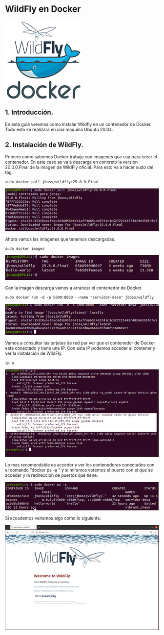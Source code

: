 
# WildFly en Docker

![docker-wildfly1](capturas/docker-wildfly1.png)

## 1. Introducción.
En esta guiá veremos como instalar Wildfly en un contenedor de Docker. Todo esto se realizara en una maquina Ubuntu 20.04.

## 2. Instalación de WildFly.
Primero como sabemos Docker trabaja con imagenes que usa para crear el contenedor. En este caso se va a descarga en concreto la version 20.0.0.Final de la imagen de WildFly oficial. Para esto va a hacer sudo del tag.
```
sudo docker pull jboss/wildfly:25.0.0.Final
```

![01-pull](capturas/01-pull.png)


Ahora vamos las imágenes que tenemos descargadas.
```
sudo docker images
```

![02-images](capturas/02-images.png)


Con la imagen descarga vamos a arrancar el contenedor de Docker.
```
sudo docker run -d -p 5000:8080 --name "servidor-desa" jboss/wildfly
```

![03-docker-run](capturas/03-docker-run.png)


Vamos a consultar las tarjetas de red par ver que el contenedor de Docker esta conectado y tiene una IP. Con esta IP podemos acceder al contener y ver la instalación de WildFly.
```
ip a
```

![04-ip-a](capturas/04-ip-a.png)


Lo mas recomendable es acceder y ver los contenedores conectados con el comando “docker ps -a ” y si miramos veremos el puerto con el que se acceder y la redirección de puertos que tiene.

![05-ip-ps-a](capturas/05-ip-ps-a.PNG)

Si accedemos veríamos algo como lo siguiente.

![06-comprobacion.PNG](capturas/06-comprobacion.PNG)